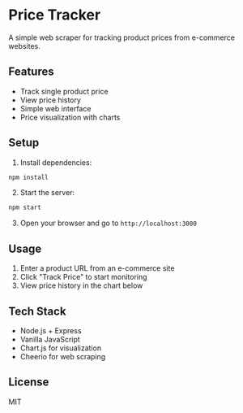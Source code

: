# Price Tracker

A simple web scraper for tracking product prices from e-commerce websites.

## Features

- Track single product price
- View price history
- Simple web interface
- Price visualization with charts

## Setup

1. Install dependencies:

```bash
npm install
```

2. Start the server:

```bash
npm start
```

3. Open your browser and go to `http://localhost:3000`

## Usage

1. Enter a product URL from an e-commerce site
2. Click "Track Price" to start monitoring
3. View price history in the chart below

## Tech Stack

- Node.js + Express
- Vanilla JavaScript
- Chart.js for visualization
- Cheerio for web scraping

## License

MIT
